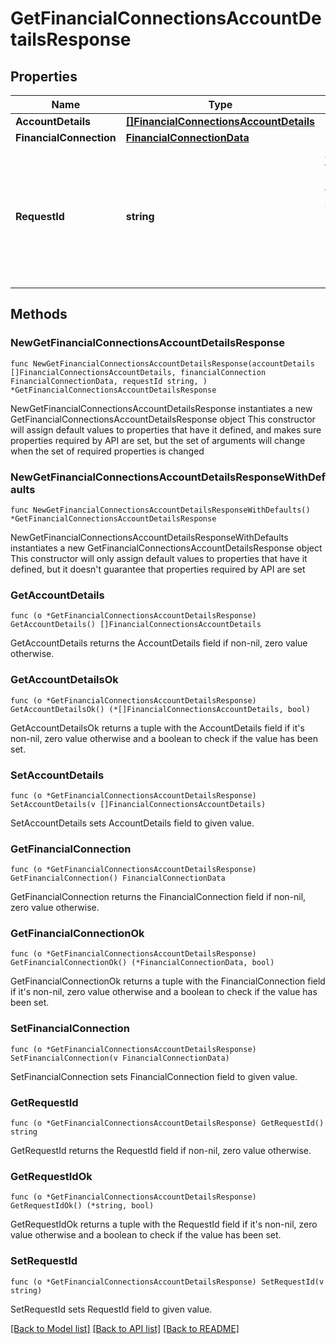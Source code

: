 # GetFinancialConnectionsAccountDetailsResponse

## Properties

Name | Type | Description | Notes
------------ | ------------- | ------------- | -------------
**AccountDetails** | [**[]FinancialConnectionsAccountDetails**](FinancialConnectionsAccountDetails.md) |  | 
**FinancialConnection** | [**FinancialConnectionData**](FinancialConnectionData.md) |  | 
**RequestId** | **string** | An identifier that is exclusive to the request and can serve as a means for investigating and resolving issues. | 

## Methods

### NewGetFinancialConnectionsAccountDetailsResponse

`func NewGetFinancialConnectionsAccountDetailsResponse(accountDetails []FinancialConnectionsAccountDetails, financialConnection FinancialConnectionData, requestId string, ) *GetFinancialConnectionsAccountDetailsResponse`

NewGetFinancialConnectionsAccountDetailsResponse instantiates a new GetFinancialConnectionsAccountDetailsResponse object
This constructor will assign default values to properties that have it defined,
and makes sure properties required by API are set, but the set of arguments
will change when the set of required properties is changed

### NewGetFinancialConnectionsAccountDetailsResponseWithDefaults

`func NewGetFinancialConnectionsAccountDetailsResponseWithDefaults() *GetFinancialConnectionsAccountDetailsResponse`

NewGetFinancialConnectionsAccountDetailsResponseWithDefaults instantiates a new GetFinancialConnectionsAccountDetailsResponse object
This constructor will only assign default values to properties that have it defined,
but it doesn't guarantee that properties required by API are set

### GetAccountDetails

`func (o *GetFinancialConnectionsAccountDetailsResponse) GetAccountDetails() []FinancialConnectionsAccountDetails`

GetAccountDetails returns the AccountDetails field if non-nil, zero value otherwise.

### GetAccountDetailsOk

`func (o *GetFinancialConnectionsAccountDetailsResponse) GetAccountDetailsOk() (*[]FinancialConnectionsAccountDetails, bool)`

GetAccountDetailsOk returns a tuple with the AccountDetails field if it's non-nil, zero value otherwise
and a boolean to check if the value has been set.

### SetAccountDetails

`func (o *GetFinancialConnectionsAccountDetailsResponse) SetAccountDetails(v []FinancialConnectionsAccountDetails)`

SetAccountDetails sets AccountDetails field to given value.


### GetFinancialConnection

`func (o *GetFinancialConnectionsAccountDetailsResponse) GetFinancialConnection() FinancialConnectionData`

GetFinancialConnection returns the FinancialConnection field if non-nil, zero value otherwise.

### GetFinancialConnectionOk

`func (o *GetFinancialConnectionsAccountDetailsResponse) GetFinancialConnectionOk() (*FinancialConnectionData, bool)`

GetFinancialConnectionOk returns a tuple with the FinancialConnection field if it's non-nil, zero value otherwise
and a boolean to check if the value has been set.

### SetFinancialConnection

`func (o *GetFinancialConnectionsAccountDetailsResponse) SetFinancialConnection(v FinancialConnectionData)`

SetFinancialConnection sets FinancialConnection field to given value.


### GetRequestId

`func (o *GetFinancialConnectionsAccountDetailsResponse) GetRequestId() string`

GetRequestId returns the RequestId field if non-nil, zero value otherwise.

### GetRequestIdOk

`func (o *GetFinancialConnectionsAccountDetailsResponse) GetRequestIdOk() (*string, bool)`

GetRequestIdOk returns a tuple with the RequestId field if it's non-nil, zero value otherwise
and a boolean to check if the value has been set.

### SetRequestId

`func (o *GetFinancialConnectionsAccountDetailsResponse) SetRequestId(v string)`

SetRequestId sets RequestId field to given value.



[[Back to Model list]](../README.md#documentation-for-models) [[Back to API list]](../README.md#documentation-for-api-endpoints) [[Back to README]](../README.md)


